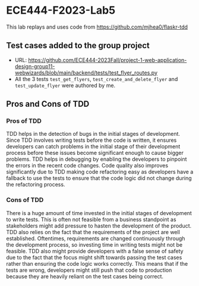 # ECE444-F2023-Lab5

This lab replays and uses code from https://github.com/mjhea0/flaskr-tdd

## Test cases added to the group project
- URL: https://github.com/ECE444-2023Fall/project-1-web-application-design-group11-webwizards/blob/main/backend/tests/test_flyer_routes.py
- All the 3 tests `test_get_flyers`, `test_create_and_delete_flyer` and `test_update_flyer` were authored by me. 

## Pros and Cons of TDD
### Pros of TDD
TDD helps in the detection of bugs in the initial stages of development. Since TDD involves writing tests before the code is written, it ensures developers can catch problems in the initial stage of their development process before these issues become significant enough to cause bigger problems. TDD helps in debugging by enabling the developers to pinpoint the errors in the recent code changes. Code quality also improves significantly due to TDD making code refactoring easy as developers have a fallback to use the tests to ensure that the code logic did not change during the refactoring process. 

### Cons of TDD
There is a huge amount of time invested in the initial stages of development to write tests. This is often not feasible from a business standpoint as stakeholders might add pressure to hasten the development of the product. TDD also relies on the fact that the requirements of the project are well established. Oftentimes, requirements are changed continuously through the development process, so investing time in writing tests might not be feasible. TDD also might provide developers with a false sense of safety due to the fact that the focus might shift towards passing the test cases rather than ensuring the code logic works correctly. This means that if the tests are wrong, developers might still push that code to production because they are heavily reliant on the test cases being correct.
